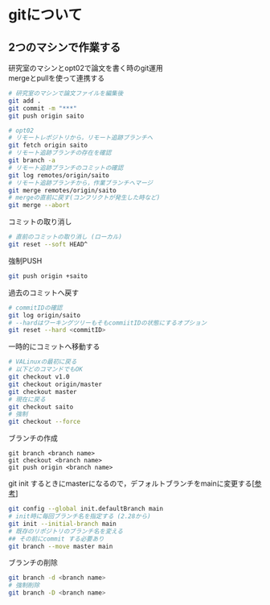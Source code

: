 # gitについて

## 2つのマシンで作業する
研究室のマシンとopt02で論文を書く時のgit運用  
mergeとpullを使って連携する
```sh
# 研究室のマシンで論文ファイルを編集後
git add .
git commit -m "***"
git push origin saito

# opt02
# リモートレポジトリから，リモート追跡ブランチへ
git fetch origin saito
# リモート追跡ブランチの存在を確認
git branch -a
# リモート追跡ブランチのコミットの確認
git log remotes/origin/saito
# リモート追跡ブランチから，作業ブランチへマージ
git merge remotes/origin/saito
# mergeの直前に戻す(コンフリクトが発生した時など)
git merge --abort
```

コミットの取り消し
```sh
# 直前のコミットの取り消し (ローカル)
git reset --soft HEAD^
```

強制PUSH
```sh
git push origin +saito
```

過去のコミットへ戻す
```sh
# commitIDの確認
git log origin/saito
# --hardはワーキングツリーもそもcommiitIDの状態にするオプション
git reset --hard <commitID>
```

一時的にコミットへ移動する
```sh
# VALinuxの最初に戻る
# 以下どのコマンドでもOK
git checkout v1.0
git checkout origin/master
git checkout master
# 現在に戻る
git checkout saito
# 強制
git checkout --force
```

ブランチの作成
```git
git branch <branch name>
git checkout <branch name>
git push origin <branch name>
```

git init するときにmasterになるので，デフォルトブランチをmainに変更する[[参考](https://parashuto.com/rriver/tools/change-git-default-branch-name)]
```sh
git config --global init.defaultBranch main
# init時に毎回ブランチ名を指定する (2.28から)
git init --initial-branch main
# 既存のリポジトリのブランチ名を変える
## その前にcommit する必要あり
git branch --move master main
```
ブランチの削除
```sh
git branch -d <branch name>
# 強制削除
git branch -D <branch name>
```